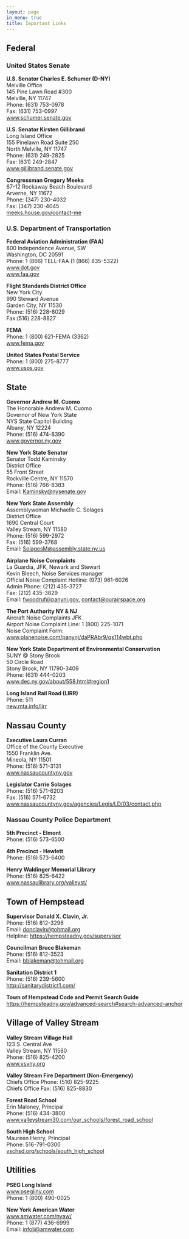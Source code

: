 ```yaml
---
layout: page
in_menu: true
title: Important Links
---
```


## Federal

### United States Senate

<p class="box"><strong>U.S. Senator Charles E. Schumer (D-NY)</strong><br/>
Melville Office<br/>
145 Pine Lawn Road #300<br/>
Melville, NY 11747<br/>
Phone: (631) 753-0978<br/>
Fax: (631) 753-0997<br/>
<a href="http://www.schumer.senate.gov">www.schumer.senate.gov</a></p>

<p class="box"><strong>U.S. Senator Kirsten Gillibrand</strong><br/>
Long Island Office<br/>
155 Pinelawn Road Suite 250<br/>
North Melville, NY 11747<br/>
Phone: (631) 249-2825<br/>
Fax: (631) 249-2847<br/>
<a href="http://www.gillibrand.senate.gov">www.gillibrand.senate.gov</a></p>

<p class="box"><strong>Congressman Gregory Meeks</strong><br/>
67-12 Rockaway Beach Boulevard<br/>
Arverne, NY 11672<br/>
Phone: (347) 230-4032<br/>
Fax: (347) 230-4045<br/>
<a href="https://meeks.house.gov/contact-me">meeks.house.gov/contact-me</a></p>

### U.S. Department of Transportation

<p class="box"><strong>Federal Aviation Administration (FAA)</strong><br/>
800 Independence Avenue, SW<br/>
Washington, DC 20591<br/>
Phone: 1 (866) TELL-FAA (1 (866) 835-5322)<br/>
<a href="http://www.dot.gov">www.dot.gov</a><br/>
<a href="http://www.faa.gov">www.faa.gov</a></p>

<p class="box"><strong>Flight Standards District Office</strong><br/>
New York City<br/>
990 Steward Avenue<br/>
Garden City, NY 11530<br/>
Phone: (516) 228-8029<br/>
Fax:(516) 228-8827</p>

<p class="box"><strong>FEMA</strong><br/>
Phone: 1 (800) 621-FEMA (3362)<br/>
<a href="http://www.fema.gov">www.fema.gov</a></p>

<p class="box"><strong>United States Postal Service</strong><br/>
Phone: 1 (800) 275-8777<br/>
<a href="http://www.usps.gov">www.usps.gov</a></p>

## State

<p class="box"><strong>Governor Andrew M. Cuomo</strong><br/>
The Honorable Andrew M. Cuomo<br/>
Governor of New York State<br/>
NYS State Capitol Building<br/>
Albany, NY 12224<br/>
Phone: (516) 474-8390<br/>
<a href="http://www.governor.ny.gov">www.governor.ny.gov</a></p>

<p class="box"><strong>New York State Senator</strong><br/>
Senator Todd Kaminsky<br/>
District Office<br/>
55 Front Street<br/>
Rockville Centre, NY 11570<br/>
Phone: (516) 766-8383<br/>
Email: <a href="mailto:Kaminsky@nysenate.gov">Kaminsky@nysenate.gov</a></p>

<p class="box"><strong>New York State Assembly</strong><br/>
Assemblywoman Michaelle C. Solages<br/>
District Office<br/>
1690 Central Court<br/>
Valley Stream, NY 11580<br/>
Phone: (516) 599-2972<br/>
Fax: (516) 599-3768<br/>
Email: <a href="mailto:SolagesM@assembly.state.ny.us">SolagesM@assembly.state.ny.us</a></p>

<p class="box"><strong>Airplane Noise Complaints</strong><br/>
La Guardia, JFK, Newark and Stewart<br/>
Kevin Bleech, Noise Services manager<br/>
Official Noise Complaint Hotline: (973) 961-6026<br/>
Admin Phone: (212) 435-3727<br/>
Fax: (212) 435-3829<br/>
Email: <a href="mailto:fwoodruf@panynj.gov">fwoodruf@panynj.gov</a>, <a href="mailto:contact@ourairspace.org">contact@ourairspace.org</a></p>

<p class="box"><strong>The Port Authority NY & NJ</strong><br/>
Aircraft Noise Complaints JFK<br/>
Airport Noise Complaint Line: 1 (800) 225-1071<br/>
Noise Complaint Form: <a href=" http://www.planenoise.com/panynj/daPRAbr9/qs114wbt.php">www.planenoise.com/panynj/daPRAbr9/qs114wbt.php</a></p>

<p class="box"><strong>New York State Department of Environmental Conservation</strong><br/>
SUNY @ Stony Brook<br/>
50 Circle Road<br/>
Stony Brook, NY 11790-3409<br/>
Phone: (631) 444-0203<br/>
<a href="http://www.dec.ny.gov/about/558.html#region1">www.dec.ny.gov/about/558.html#region1</a></p>

<p class="box"><strong>Long Island Rail Road (LIRR)</strong><br/>
Phone: 511<br/>
<a href="http://new.mta.info/lirr">new.mta.info/lirr</a></p>

## Nassau County

<p class="box"><strong>Executive Laura Curran</strong><br/>
Office of the County Executive<br/>
1550 Franklin Ave.<br/>
Mineola, NY 11501<br/>
Phone: (516) 571-3131<br/>
<a href="http://www.nassaucountyny.gov">www.nassaucountyny.gov</a></p>

<p class="box"><strong>Legislator Carrie Solages</strong><br/>
Phone: (516) 571-6203<br/>
Fax: (516) 571-6732<br/>
<a href="http://www.nassaucountyny.gov/agencies/Legis/LD/03/contact.php">www.nassaucountyny.gov/agencies/Legis/LD/03/contact.php</a></p>

<h3>Nassau County Police Department</h3>
<p class="box"><strong>5th Precinct - Elmont</strong><br/>
Phone: (516) 573-6500</p>

<p class="box"><strong>4th Precinct - Hewlett</strong><br/>
Phone: (516) 573-6400</p>

<p class="box"><strong>Henry Waldinger Memorial Library</strong><br/>
Phone: (516) 825-6422<br/>
<a href="http://www.nassaulibrary.org/valleyst/">www.nassaulibrary.org/valleyst/</a></p>

## Town of Hempstead

<p class="box"><strong>Supervisor Donald X. Clavin, Jr.</strong><br/>
Phone: (516) 812-3296<br/>
Email: <a href="mailto:donclavin@tohmail.org">donclavin@tohmail.org</a><br/>
Helpline: <a href="https://hempsteadny.gov/supervisor">https://hempsteadny.gov/supervisor</a></p>

<p class="box"><strong>Councilman Bruce Blakeman</strong><br/>
Phone: (516) 812-3523<br/>
Email: <a href="mailto:bblakeman@tohmail.org">bblakeman@tohmail.org</a></p>

<p class="box"><strong>Sanitation District 1</strong><br/>
Phone: (516) 239-5600<br/>
<a href="http://sanitarydistrict1.com/">http://sanitarydistrict1.com/</a></p>

<p class="box"><strong>Town of Hempstead Code and Permit Search Guide</strong><br/>
<a href="https://hempsteadny.gov/advanced-search#search-advanced-anchor">https://hempsteadny.gov/advanced-search#search-advanced-anchor</a></p>

## Village of Valley Stream

<p class="box"><strong>Valley Stream Village Hall</strong><br/>
123 S. Central Ave<br/>
Valley Stream, NY 11580<br/>
Phone: (516) 825-4200<br/>
<a href="http://www.vsvny.org">www.vsvny.org</a></p>

<p class="box"><strong>Valley Stream Fire Department (Non-Emergency)</strong><br/>
Chiefs Office Phone: (516) 825-9225<br/>
Chiefs Office Fax: (516) 825-8830</p>

<p class="box"><strong>Forest Road School</strong><br/>
Erin Maloney, Principal<br/>
Phone: (516) 434-3800<br/>
<a href="http://www.valleystream30.com/our_schools/forest_road_school">www.valleystream30.com/our_schools/forest_road_school </a></p>

<p class="box"><strong>South High School</strong><br/>
Maureen Henry, Principal<br/>
Phone: 516-791-0300<br/>
<a href="http://vschsd.org/schools/south_high_school">vschsd.org/schools/south_high_school</a></p>

## Utilities

<p class="box"><strong>PSEG Long Island</strong><br/>
<a href="https://www.psegliny.com">www.psegliny.com</a><br/>
Phone: 1 (800) 490-0025</p>

<p class="box"><strong>New York American Water</strong><br/>
<a href="http://www.amwater.com/nyaw/">www.amwater.com/nyaw/</a><br/>
Phone: 1 (877) 436-6999<br/>
Email: <a href="mailto:infoli@amwater.com">infoli@amwater.com</a></p>
